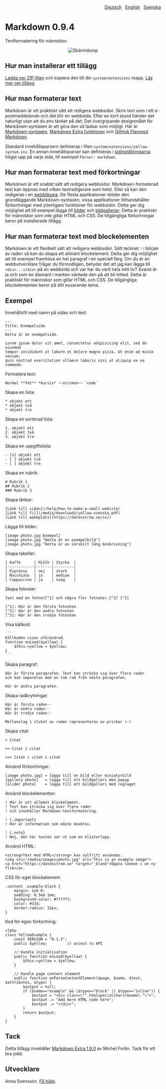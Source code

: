 <p align="right"><a href="README-de.md">Deutsch</a> &nbsp; <a href="README.md">English</a> &nbsp; <a href="README-sv.md">Svenska</a></p>

# Markdown 0.9.4

Textformatering för människor.

<p align="center"><img src="SCREENSHOT.png" alt="Skärmdump"></p>

## Hur man installerar ett tillägg

[Ladda ner ZIP-filen](https://github.com/annaesvensson/yellow-markdown/archive/refs/heads/main.zip) och kopiera den till din `system/extensions` mapp. [Läs mer om tillägg](https://github.com/annaesvensson/yellow-update/tree/main/README-sv.md).

## Hur man formaterar text

Markdown är ett praktiskt sätt att redigera webbsidor. Skriv text som i ett e-postmeddelande och det blir en webbsida. Efter en kort stund händer det naturligt utan att du ens tänker på det. Det övergripande designmålet för Markdown-syntaxen är att göra den så läsbar som möjligt. Här är [Markdown-syntaxen](http://commonmark.org/help/), [Markdown Extra funktioner](https://michelf.ca/projects/php-markdown/extra/) och [GitHub Flavored Markdown](https://help.github.com/en/articles/basic-writing-and-formatting-syntax).

Standard innehållsparsern definieras i filen `system/extensions/yellow-system.ini`. En annan innehållsparser kan definieras i [sidinställningarna](https://github.com/annaesvensson/yellow-core/tree/main/README-sv.md#inställningar-page) högst upp på varje sida, till exempel `Parser: markdown`.

## Hur man formaterar text med förkortningar

Markdown är ett snabbt sätt att redigera webbsidor. Markdown-formaterad text kan öppnas med vilken textredigerare som helst. Eller så kan den redigeras i en [webbläsare](https://github.com/annaesvensson/yellow-edit/tree/main/README-de.md). De flesta applikationer stöder den grundläggande Markdown-syntaxen, vissa applikationer tillhandahåller förkortningar med ytterligare funktioner för webbsidor. Detta ger dig möjlighet att till exempel lägga till [bilder](https://github.com/annaesvensson/yellow-image/tree/main/README-sv.md) och [bildgallerier](https://github.com/annaesvensson/yellow-gallery/tree/main/README-sv.md). Detta är praktiskt för människor som inte gillar HTML och CSS. De tillgängliga förkortningar beror på installerade tillägg.

## Hur man formaterar text med blockelementen

Markdown är ett flexibelt sätt att redigera webbsidor. Sätt tecknet `!` i början av raden så kan du skapa ett allmänt blockelement. Detta ger dig möjlighet att till exempel framhäva en hel paragraf i en speciell färg. Om du är en webbutvecklare frågar du förmodligen, betyder det att jag kan lägga till `<div>...</div>` på en webbsida och var har du varit hela mitt liv? Svaret är ja och som en diamant i marken väntade den på att bli hittad. Detta är praktiskt för människor som gillar HTML och CSS. De tillgängliga blockelementen beror på ditt nuvarande tema.

## Exempel

Innehållsfil med namn på sidas och text:

    ---
    Title: Exempelsida
    ---
    Detta är en exempelsida.

    Lorem ipsum dolor sit amet, consectetur adipisicing elit, sed do eiusmod 
    tempor incididunt ut labore et dolore magna pizza. Ut enim ad minim veniam, 
    quis nostrud exercitation ullamco laboris nisi ut aliquip ex ea commodo. 

Formatera text:

    Normal **fet** *kursiv* ~~struken~~ `code`

Skapa en lista:

    * objekt ett
    * objekt två
    * objekt tre

Skapa en sorterad lista:

    1. objekt ett
    2. objekt två
    3. objekt tre

Skapa en uppgiftslista:

    - [x] objekt ett
    - [ ] objekt två
    - [ ] objekt tre

Skapa en rubrik:

    # Rubrik 1
    ## Rubrik 2
    ### Rubrik 3

Skapa länkar:

    [Länk till sidan](/help/how-to-make-a-small-website)
    [Länk till fil](/media/downloads/yellow-svenska.pdf)
    [Länk till webbplats](https://datenstrom.se/sv/)

Lägga till bilder:

    [image photo.jpg Exempel]
    [image photo.jpg "Detta är en exempelbild"]
    [image photo.jpg "Detta är en särskilt lång beskrivning"]

Skapa tabeller:

    | Kaffe      | Mjölk | Styrka  |
    |------------|-------|---------|
    | Espresso   | nej   | stark   |
    | Macchiato  | ja    | medium  |
    | Cappuccino | ja    | svag    |

Skapa fotnoter:

    Text med en fotnot[^1] och några fler fotnoter.[^2] [^3]
    
    [^1]: Här är den första fotnoten
    [^2]: Här är den andra fotnoten
    [^3]: Här är den tredje fotnoten

Visa källkod:

    ```
    Källkoden visas oförändrad.
    function onLoad($yellow) {
        $this->yellow = $yellow;
    }
    ```

Skapa paragraf:

    Här är första paragrafen. Text kan sträcka sig över flera rader
    och kan separeras med en tom rad från nästa paragrafen.

    Här är andra paragrafen. 

Skapa radbrytningar:

    Här är första raden⋅⋅
    Här är andra raden⋅⋅
    Här är tredje raden⋅⋅
    
    Mellanslag i slutet av raden representeras av prickar (⋅)

Skapa citat:

    > Citat
    
    >> Citat i citat
    
    >>> Citat i citat i citat

Använd förkortningar:

    [image photo.jpg] = lägga till en bild eller miniatyrbild
    [gallery photo]   = lägga till ett bildgalleri med popup
    [slider photo]    = lägga till ett bildgalleri med reglaget

Använd blockelementen:

    ! Här är ett allmänt blockelement.
    ! Text kan sträcka sig över flera rader
    ! och innehåller Markdown-textformatering.

    ! {.important}
    ! Här är information som måste beaktas.

    ! {.note}
    ! Hej, den här texten ser ut som en klisterlapp.

Använd HTML:

    <strong>Text med HTML</strong> kan valfritt användas.
    <img src="/media/images/photo.jpg" alt="This is an example image">
    <a href="https://datenstrom.se" target="_blank">Öppna länken i en ny flik</a>.

CSS för eget blockelement:

```
.content .example-block {
    margin: 1em 0;
    padding: 0.5em 1em;
    background-color: #f7f7f7;
    color: #333;
    border-radius: 12px;
}
```

Kod för egen förkortning:

```
<?php
class YellowExample {
    const VERSION = "0.1.3";
    public $yellow;         // access to API
    
    // Handle initialisation
    public function onLoad($yellow) {
        $this->yellow = $yellow;
    }
    
    // Handle page content element
    public function onParseContentElement($page, $name, $text, $attributes, $type) {
        $output = null;
        if ($name=="example" && ($type=="block" || $type=="inline")) {
            $output = "<div class=\"".htmlspecialchars($name)."\">";
            $output .= "Add more HTML code here";
            $output .= "</div>";
        }
        return $output;
    }
}
```

## Tack

Detta tillägg innehåller [Markdown Extra 1.9.0](https://github.com/michelf/php-markdown) av Michel Fortin. Tack för ett bra jobb.

## Utvecklare

Anna Svensson. [Få hjälp](https://datenstrom.se/sv/yellow/help/).
